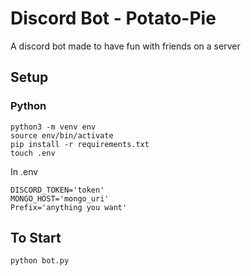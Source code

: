 # Discord Bot - Potato-Pie

A discord bot made to have fun with friends on a server

## Setup

### Python

    python3 -m venv env
    source env/bin/activate
    pip install -r requirements.txt
    touch .env

In .env

    DISCORD_TOKEN='token'
    MONGO_HOST='mongo_uri'
    Prefix='anything you want'

## To Start

    python bot.py
